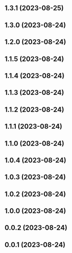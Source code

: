 ## 1.3.1 (2023-08-25)

## 1.3.0 (2023-08-24)

## 1.2.0 (2023-08-24)

## 1.1.5 (2023-08-24)

## 1.1.4 (2023-08-24)

## 1.1.3 (2023-08-24)

## 1.1.2 (2023-08-24)

## 1.1.1 (2023-08-24)

## 1.1.0 (2023-08-24)

## 1.0.4 (2023-08-24)

## 1.0.3 (2023-08-24)

## 1.0.2 (2023-08-24)

## 1.0.0 (2023-08-24)

## 0.0.2 (2023-08-24)

## 0.0.1 (2023-08-24)
